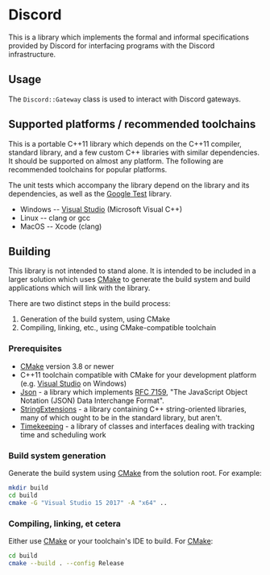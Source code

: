# Discord

This is a library which implements the formal and informal specifications
provided by Discord for interfacing programs with the Discord infrastructure.

## Usage

The `Discord::Gateway` class is used to interact with Discord gateways.

## Supported platforms / recommended toolchains

This is a portable C++11 library which depends on the C++11 compiler, standard
library, and a few custom C++ libraries with similar dependencies.  It should
be supported on almost any platform.  The following are recommended toolchains
for popular platforms.

The unit tests which accompany the library depend on the library and its
dependencies, as well as the [Google
Test](https://github.com/google/googletest.git) library.

* Windows -- [Visual Studio](https://www.visualstudio.com/) (Microsoft Visual
  C++)
* Linux -- clang or gcc
* MacOS -- Xcode (clang)

## Building

This library is not intended to stand alone.  It is intended to be included in
a larger solution which uses [CMake](https://cmake.org/) to generate the build
system and build applications which will link with the library.

There are two distinct steps in the build process:

1. Generation of the build system, using CMake
2. Compiling, linking, etc., using CMake-compatible toolchain

### Prerequisites

* [CMake](https://cmake.org/) version 3.8 or newer
* C++11 toolchain compatible with CMake for your development platform (e.g.
  [Visual Studio](https://www.visualstudio.com/) on Windows)
* [Json](https://github.com/rhymu8354/Json.git) - a library which implements
  [RFC 7159](https://tools.ietf.org/html/rfc7159), "The JavaScript Object
  Notation (JSON) Data Interchange Format".
* [StringExtensions](https://github.com/rhymu8354/StringExtensions.git) - a
  library containing C++ string-oriented libraries, many of which ought to be
  in the standard library, but aren't.
* [Timekeeping](https://github.com/rhymu8354/Timekeeping.git) - a library
  of classes and interfaces dealing with tracking time and scheduling work

### Build system generation

Generate the build system using [CMake](https://cmake.org/) from the solution
root.  For example:

```bash
mkdir build
cd build
cmake -G "Visual Studio 15 2017" -A "x64" ..
```

### Compiling, linking, et cetera

Either use [CMake](https://cmake.org/) or your toolchain's IDE to build.
For [CMake](https://cmake.org/):

```bash
cd build
cmake --build . --config Release
```

